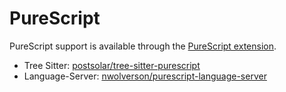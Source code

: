 # PureScript

PureScript support is available through the [PureScript extension](https://github.com/zed-industries/zed/tree/main/extensions/purescript).

- Tree Sitter: [postsolar/tree-sitter-purescript](https://github.com/postsolar/tree-sitter-purescript)
- Language-Server: [nwolverson/purescript-language-server](https://github.com/nwolverson/purescript-language-server)
